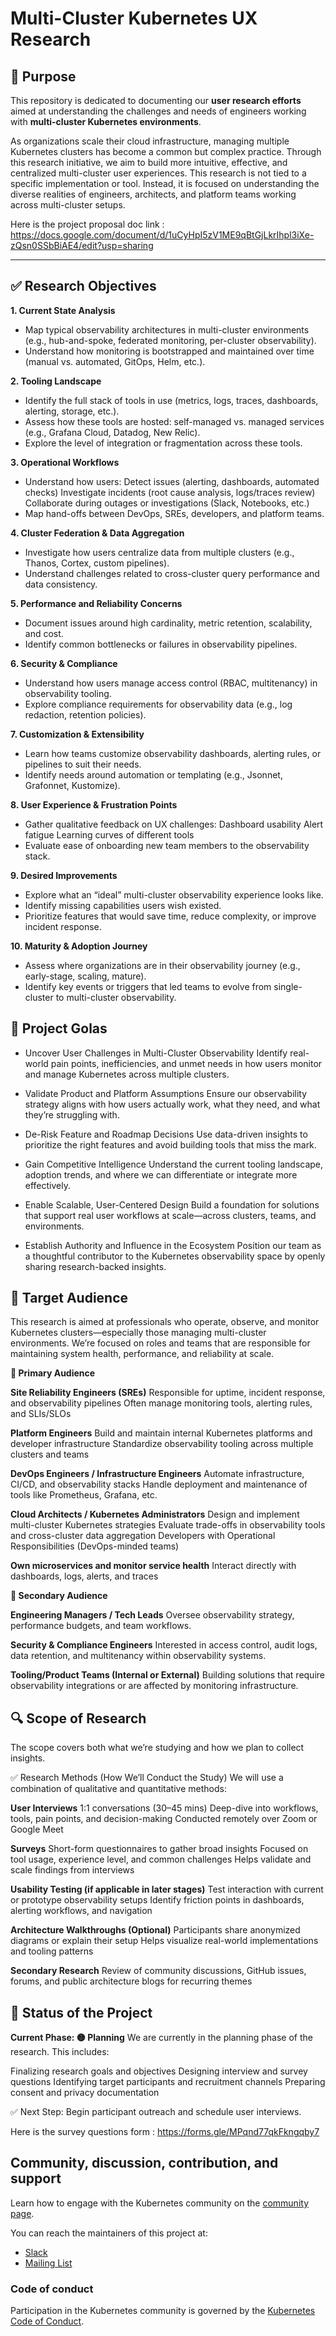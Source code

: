 # Multi-Cluster Kubernetes UX Research

## 📌 Purpose

This repository is dedicated to documenting our **user research efforts** aimed at understanding the challenges and needs of engineers working with **multi-cluster Kubernetes environments**.

As organizations scale their cloud infrastructure, managing multiple Kubernetes clusters has become a common but complex practice. Through this research initiative, we aim to build more intuitive, effective, and centralized multi-cluster user experiences. This research is not tied to a specific implementation or tool. Instead, it is focused on understanding the diverse realities of engineers, architects, and platform teams working across multi-cluster setups. 
<br>

Here is the project proposal doc link : https://docs.google.com/document/d/1uCyHpI5zV1ME9qBtGjLkrIhpl3iXe-zQsn0SSbBiAE4/edit?usp=sharing 

---
## ✅ Research Objectives

**1. Current State Analysis**
- Map typical observability architectures in multi-cluster environments (e.g., hub-and-spoke, federated monitoring, per-cluster observability).
- Understand how monitoring is bootstrapped and maintained over time (manual vs. automated, GitOps, Helm, etc.).

**2. Tooling Landscape**
- Identify the full stack of tools in use (metrics, logs, traces, dashboards, alerting, storage, etc.).
- Assess how these tools are hosted: self-managed vs. managed services (e.g., Grafana Cloud, Datadog, New Relic).
- Explore the level of integration or fragmentation across these tools.

**3. Operational Workflows**
- Understand how users:
Detect issues (alerting, dashboards, automated checks)
Investigate incidents (root cause analysis, logs/traces review)
Collaborate during outages or investigations (Slack, Notebooks, etc.)
- Map hand-offs between DevOps, SREs, developers, and platform teams.

**4. Cluster Federation & Data Aggregation**
- Investigate how users centralize data from multiple clusters (e.g., Thanos, Cortex, custom pipelines).
- Understand challenges related to cross-cluster query performance and data consistency.

**5. Performance and Reliability Concerns**
- Document issues around high cardinality, metric retention, scalability, and cost.
- Identify common bottlenecks or failures in observability pipelines.


**6. Security & Compliance**
- Understand how users manage access control (RBAC, multitenancy) in observability tooling.
- Explore compliance requirements for observability data (e.g., log redaction, retention policies).


**7. Customization & Extensibility**
- Learn how teams customize observability dashboards, alerting rules, or pipelines to suit their needs.
- Identify needs around automation or templating (e.g., Jsonnet, Grafonnet, Kustomize).

**8. User Experience & Frustration Points**
- Gather qualitative feedback on UX challenges:
Dashboard usability
Alert fatigue
Learning curves of different tools
- Evaluate ease of onboarding new team members to the observability stack.

**9. Desired Improvements**
- Explore what an “ideal” multi-cluster observability experience looks like.
- Identify missing capabilities users wish existed.
- Prioritize features that would save time, reduce complexity, or improve incident response.

**10. Maturity & Adoption Journey**
- Assess where organizations are in their observability journey (e.g., early-stage, scaling, mature).
- Identify key events or triggers that led teams to evolve from single-cluster to multi-cluster observability.

## 🎯 Project Golas

- Uncover User Challenges in Multi-Cluster Observability
 Identify real-world pain points, inefficiencies, and unmet needs in how users monitor and manage Kubernetes across multiple clusters.

- Validate Product and Platform Assumptions
 Ensure our observability strategy aligns with how users actually work, what they need, and what they’re struggling with.

- De-Risk Feature and Roadmap Decisions
 Use data-driven insights to prioritize the right features and avoid building tools that miss the mark.

- Gain Competitive Intelligence
 Understand the current tooling landscape, adoption trends, and where we can differentiate or integrate more effectively.

- Enable Scalable, User-Centered Design
 Build a foundation for solutions that support real user workflows at scale—across clusters, teams, and environments.

- Establish Authority and Influence in the Ecosystem
 Position our team as a thoughtful contributor to the Kubernetes observability space by openly sharing research-backed insights.


## 🎯 Target Audience
This research is aimed at professionals who operate, observe, and monitor Kubernetes clusters—especially those managing multi-cluster environments. We’re focused on roles and teams that are responsible for maintaining system health, performance, and reliability at scale.

**👥 Primary Audience**

**Site Reliability Engineers (SREs)**
Responsible for uptime, incident response, and observability pipelines
Often manage monitoring tools, alerting rules, and SLIs/SLOs

**Platform Engineers**
Build and maintain internal Kubernetes platforms and developer infrastructure
Standardize observability tooling across multiple clusters and teams

**DevOps Engineers / Infrastructure Engineers**
Automate infrastructure, CI/CD, and observability stacks
Handle deployment and maintenance of tools like Prometheus, Grafana, etc.

**Cloud Architects / Kubernetes Administrators**
Design and implement multi-cluster Kubernetes strategies
Evaluate trade-offs in observability tools and cross-cluster data aggregation
Developers with Operational Responsibilities (DevOps-minded teams)

**Own microservices and monitor service health**
Interact directly with dashboards, logs, alerts, and traces

**🎯 Secondary Audience**

**Engineering Managers / Tech Leads**
Oversee observability strategy, performance budgets, and team workflows.

**Security & Compliance Engineers**
 Interested in access control, audit logs, data retention, and multitenancy within observability systems.

**Tooling/Product Teams (Internal or External)**
 Building solutions that require observability integrations or are affected by monitoring infrastructure.

## 🔍 Scope of Research
The scope covers both what we’re studying and how we plan to collect insights.

✅ Research Methods (How We’ll Conduct the Study)
We will use a combination of qualitative and quantitative methods:

**User Interviews**
1:1 conversations (30–45 mins)
Deep-dive into workflows, tools, pain points, and decision-making
Conducted remotely over Zoom or Google Meet


**Surveys**
Short-form questionnaires to gather broad insights
Focused on tool usage, experience level, and common challenges
Helps validate and scale findings from interviews


**Usability Testing (if applicable in later stages)**
Test interaction with current or prototype observability setups
Identify friction points in dashboards, alerting workflows, and navigation

**Architecture Walkthroughs (Optional)**
Participants share anonymized diagrams or explain their setup
Helps visualize real-world implementations and tooling patterns

**Secondary Research**
Review of community discussions, GitHub issues, forums, and public architecture blogs for recurring themes


## 📌 Status of the Project
**Current Phase: 🟡 Planning**
We are currently in the planning phase of the research. This includes:

Finalizing research goals and objectives
Designing interview and survey questions
Identifying target participants and recruitment channels
Preparing consent and privacy documentation

✅ Next Step: Begin participant outreach and schedule user interviews.

Here is the survey questions form : https://forms.gle/MPqnd77qkFkngqby7 

## Community, discussion, contribution, and support

Learn how to engage with the Kubernetes community on the [community page](http://kubernetes.io/community/).

You can reach the maintainers of this project at:

- [Slack](https://slack.k8s.io/)
- [Mailing List](https://groups.google.com/a/kubernetes.io/g/dev)

### Code of conduct

Participation in the Kubernetes community is governed by the [Kubernetes Code of Conduct](code-of-conduct.md).

[owners]: https://git.k8s.io/community/contributors/guide/owners.md
[Creative Commons 4.0]: https://git.k8s.io/website/LICENSE
